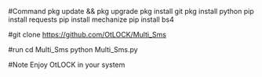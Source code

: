 #Command
pkg update && pkg upgrade
pkg install git
pkg install python
pip install requests
pip install mechanize
pip install bs4

#git clone
https://github.com/OtLOCK/Multi_Sms

#run
cd Multi_Sms
python Multi_Sms.py

#Note
Enjoy
OtLOCK in your system
